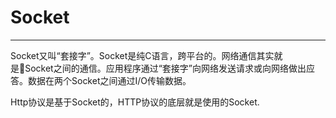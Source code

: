 # Socket

---

Socket又叫“套接字”。Socket是纯C语言，跨平台的。网络通信其实就是Socket之间的通信。应用程序通过“套接字”向网络发送请求或向网络做出应答。数据在两个Socket之间通过I\/O传输数据。

Http协议是基于Socket的，HTTP协议的底层就是使用的Socket.

